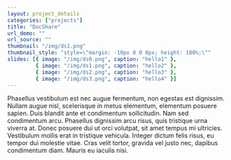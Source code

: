 ```yaml
---
layout: project_details
categories: ["projects"]
title: "DocShare"
url_demo: ""
url_source: ""
thumbnail: "/img/ds1.png"
thumbnail_style: "style=\"margin: -10px 0 0 0px; height: 180%;\""
slides: [{ image: "/img/ds0.png", caption: "hello1" },
         { image: "/img/ds1.png", caption: "hello2" },
         { image: "/img/ds2.png", caption: "hello3" },
         { image: "/img/ds3.png", caption: "hello4" }]
---
```


Phasellus vestibulum est nec augue fermentum, non egestas est dignissim. Nullam augue nisl, scelerisque in metus elementum, elementum posuere sapien. Duis blandit ante et condimentum sollicitudin. Nam sed condimentum arcu. Phasellus dignissim arcu risus, quis tristique urna viverra at. Donec posuere dui ut orci volutpat, sit amet tempus mi ultricies. Vestibulum mollis erat in tristique vehicula. Integer dictum felis risus, eu tempor dui molestie vitae. Cras velit tortor, gravida vel justo nec, dapibus condimentum diam. Mauris eu iaculis nisi.
